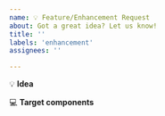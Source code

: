 ```yaml
---
name: 💡 Feature/Enhancement Request
about: Got a great idea? Let us know!
title: ''
labels: 'enhancement'
assignees: ''

---
```


<!--

Before you submit, consider asking on Discord/Matrix instead. You'll usually get an answer
sooner, and there are more people there to help!

- Discord: https://discord.gg/cT7ECsZj9w
- Matrix: https://matrix.to/#/#ntfy:matrix.org / https://matrix.to/#/#ntfy-space:matrix.org

-->

:bulb: **Idea**
<!-- Share your thoughts; try to be detailed if you can -->

:computer: **Target components**
<!-- Where should this feature/enhancement be added? -->
<!-- e.g. ntfy server, Android app, iOS app, web app -->

